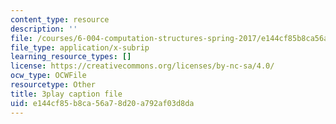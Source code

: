 ```yaml
---
content_type: resource
description: ''
file: /courses/6-004-computation-structures-spring-2017/e144cf85b8ca56a78d20a792af03d8da_luHnuoDkAtU.vtt
file_type: application/x-subrip
learning_resource_types: []
license: https://creativecommons.org/licenses/by-nc-sa/4.0/
ocw_type: OCWFile
resourcetype: Other
title: 3play caption file
uid: e144cf85-b8ca-56a7-8d20-a792af03d8da
---
```


